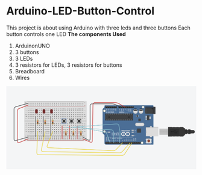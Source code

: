 # Arduino-LED-Button-Control
This project is about using Arduino with three leds and three buttons
Each button controls one LED 
**The components Used**
1. ArduinonUNO
2. 3 buttons
3. 3 LEDs
4. 3  resistors for LEDs, 3  resistors for buttons
5. Breadboard
6. Wires

![Demo Image](arduino_project.png)




